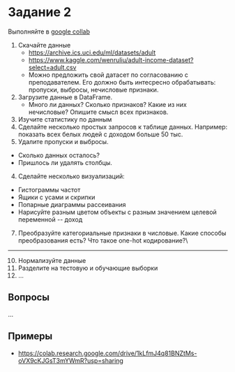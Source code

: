 # Задание 2

Выполняйте в [google collab](https://colab.research.google.com/)

1. Скачайте данные
    - https://archive.ics.uci.edu/ml/datasets/adult
    - https://www.kaggle.com/wenruliu/adult-income-dataset?select=adult.csv
    - Можно предложить свой датасет по согласованию с преподавателем. Его должно быть интесресно обрабатывать: пропуски, выбросы, нечисловые признаки.
1. Загрузите данные в DataFrame. 
    - Много ли данных? Сколько признаков? Какие из них нечисловые? Опишите смысл всех признаков.
1. Изучите статистику по данным
2. Сделайте несколько простых запросов к таблице данных. Например: показать всех белых людей с доходом больше 50 тыс.
5. Удалите пропуски и выбросы. 
  - Сколько данных осталось?
  - Пришлось ли удалять столбцы.
4. Сделайте несколько визуализаций:
  - Гистограммы частот
  - Ящики с усами и скрипки
  - Попарные диаграммы рассеивания
  - Нарисуйте разным цветом объекты с разным значением целевой переменной -- доход
7. Преобразуйте категориальные признаки в числовые. Какие способы преобразования есть? Что такое one-hot кодирование?\
***
10. Нормализуйте данные
11. Разделите на тестовую и обучающие выборки
12. ...



## Вопросы
...



## Примеры
- https://colab.research.google.com/drive/1kLfmJ4q81BNZtMs-oVX9cKJGsT3mYWmR?usp=sharing
